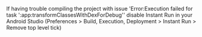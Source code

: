 If having trouble compiling the project with issue 'Error:Execution failed for task ':app:transformClassesWithDexForDebug'' disable Instant Run in your Android Studio (Preferences > Build, Execution, Deployment > Instant Run > Remove top level tick)
